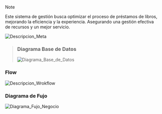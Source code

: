 > [!NOTE]
> Este sistema de gestión busca optimizar el proceso de préstamos de libros, mejorando la eficiencia y la experiencia. Asegurando una gestión efectiva de recursos y un mejor servicio.

![Descripcion_Meta](https://github.com/user-attachments/assets/8e0abdeb-6022-4d27-bf30-f0ab5cc7b5d0)

> ### Diagrama Base de Datos
> ![Diagrama_Base_de_Datos](https://github.com/user-attachments/assets/abbc9738-4a0c-4974-965e-ea3ba3d3f72b)

### Flow
 ![Descripcion_Wrokflow](https://github.com/user-attachments/assets/bd0d7977-8f8b-46df-ae95-cc183b1d8e2c)

### Diagrama de Fujo
![Diagrama_Fujo_Negocio](https://github.com/user-attachments/assets/e3e9422a-4492-42fc-9341-da9f8ed14fcc)
